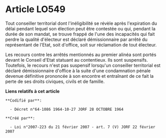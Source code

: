 # Article LO549

Tout conseiller territorial dont l'inéligibilité se révèle après l'expiration du délai pendant lequel son élection peut être
contestée ou qui, pendant la durée de son mandat, se trouve frappé de l'une des incapacités qui fait perdre la qualité
d'électeur est déclaré démissionnaire par arrêté du représentant de l'Etat, soit d'office, soit sur réclamation de tout
électeur.

Les recours contre les arrêtés mentionnés au premier alinéa sont portés devant le Conseil d'Etat statuant au contentieux. Ils
sont suspensifs. Toutefois, le recours n'est pas suspensif lorsqu'un conseiller territorial est déclaré démissionnaire
d'office à la suite d'une condamnation pénale devenue définitive prononcée à son encontre et entraînant de ce fait la perte
de ses droits civiques, civils et de famille.

**Liens relatifs à cet article**

	**Codifié par**:

	  - Décret n°64-1086 1964-10-27 JORF 28 OCTOBRE 1964

	**Créé par**:

	  - Loi n°2007-223 du 21 février 2007 - art. 7 (V) JORF 22 février 2007
